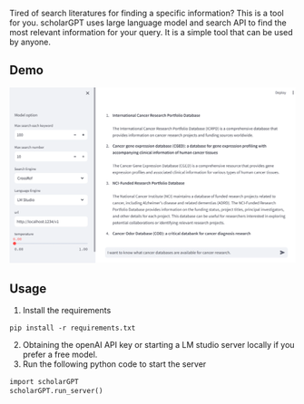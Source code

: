 Tired of search literatures for finding a specific information? This is a tool for you. scholarGPT uses large language model and search API to find the most relevant information for your query. It is a simple tool that can be used by anyone.

## Demo

![showcase](showcase.png)


## Usage
1. Install the requirements
```
pip install -r requirements.txt
```
2. Obtaining the openAI API key or starting a LM studio server locally if you prefer a free model.
3. Run the following python code to start the server
```
import scholarGPT
scholarGPT.run_server()
```